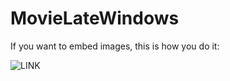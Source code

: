 # MovieLateWindows

If you want to embed images, this is how you do it:

![LINK](https://drive.google.com/file/d/1kgTfYwSJLkmZl1gUEER4hIjzD2evc_h9/view?usp=sharing)
